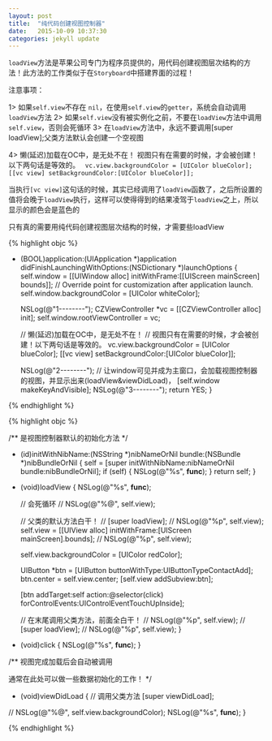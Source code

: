 ```yaml
---
layout: post
title:  "纯代码创建视图控制器"
date:   2015-10-09 10:37:30
categories: jekyll update
---
```



`loadView`方法是苹果公司专门为程序员提供的，用代码创建视图层次结构的方法！此方法的工作类似于在`Storyboard`中搭建界面的过程！
 
 注意事项：
 
 1> 如果`self.view`不存在 `nil`，在使用`self.view`的`getter`，系统会自动调用`loadView`方法
 2> 如果`self.view`没有被实例化之前，不要在`loadView`方法中调用`self.view`，否则会死循环
 3> 在`loadView`方法中，永远不要调用[super loadView];父类方法默认会创建一个空视图
 
 4>  懒(延迟)加载在OC中，是无处不在！
     视图只有在需要的时候，才会被创建！以下两句话是等效的。
` vc.view.backgroundColor = [UIColor blueColor];`
` [[vc view] setBackgroundColor:[UIColor blueColor]];`

当执行`[vc view]`这句话的时候，其实已经调用了`loadView`函数了，之后所设置的值将会晚于`loadView`执行，这样可以使得得到的结果凌驾于`loadView`之上，所以显示的颜色会是蓝色的
 
 只有真的需要用纯代码创建视图层次结构的时候，才需要些loadView
 
{% highlight objc %}

- (BOOL)application:(UIApplication *)application didFinishLaunchingWithOptions:(NSDictionary *)launchOptions
{
    self.window = [[UIWindow alloc] initWithFrame:[[UIScreen mainScreen] bounds]];
    // Override point for customization after application launch.
    self.window.backgroundColor = [UIColor whiteColor];

    NSLog(@"1--------");
    CZViewController *vc = [[CZViewController alloc] init];
    self.window.rootViewController = vc;
    
    // 懒(延迟)加载在OC中，是无处不在！
    // 视图只有在需要的时候，才会被创建！以下两句话是等效的。
    vc.view.backgroundColor = [UIColor blueColor];
    [[vc view] setBackgroundColor:[UIColor blueColor]];
    
    NSLog(@"2--------");
    // 让window可见并成为主窗口，会加载视图控制器的视图，并显示出来(loadView&viewDidLoad)，
    [self.window makeKeyAndVisible];
    NSLog(@"3--------");
    return YES;
}

{% endhighlight %}


{% highlight objc %}

/** 是视图控制器默认的初始化方法 */
- (id)initWithNibName:(NSString *)nibNameOrNil bundle:(NSBundle *)nibBundleOrNil
{
    self = [super initWithNibName:nibNameOrNil bundle:nibBundleOrNil];
    if (self) {
        NSLog(@"%s", __func__);
    }
    return self;
}

- (void)loadView
{
    NSLog(@"%s", __func__);
    
    // 会死循环
//    NSLog(@"%@", self.view);
    
    // 父类的默认方法白干！
//    [super loadView];
//    NSLog(@"%p", self.view);
    self.view = [[UIView alloc] initWithFrame:[UIScreen mainScreen].bounds];
//    NSLog(@"%p", self.view);
    
    self.view.backgroundColor = [UIColor redColor];
    
    UIButton *btn = [UIButton buttonWithType:UIButtonTypeContactAdd];
    btn.center = self.view.center;
    [self.view addSubview:btn];
    
    [btn addTarget:self action:@selector(click) forControlEvents:UIControlEventTouchUpInside];
    
    // 在末尾调用父类方法，前面全白干！
//    NSLog(@"%p", self.view);
//    [super loadView];
//    NSLog(@"%p", self.view);
}

- (void)click
{
    NSLog(@"%s", __func__);
}

/**
 视图完成加载后会自动被调用
 
 通常在此处可以做一些数据初始化的工作！
 */
- (void)viewDidLoad
{
    // 调用父类方法
    [super viewDidLoad];

//    NSLog(@"%@", self.view.backgroundColor);
    NSLog(@"%s", __func__);
}

{% endhighlight %}


